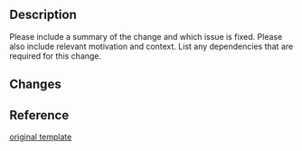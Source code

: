 ## Description

Please include a summary of the change and which issue is fixed. Please also include relevant motivation and context. List any dependencies that are required for this change.

## Changes

## Reference

[original template](https://github.com/embeddedartistry/templates/blob/master/oss_docs/PULL_REQUEST_TEMPLATE/pull_request_template.md)
